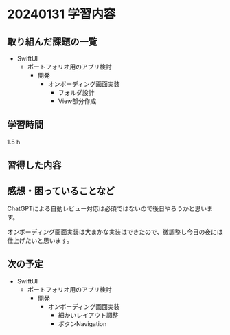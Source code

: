 # 20240131 学習内容

## 取り組んだ課題の一覧

- SwiftUI
  - ポートフォリオ用のアプリ検討
    - 開発
      - オンボーディング画面実装
        - フォルダ設計
        - View部分作成

## 学習時間

1.5 h

## 習得した内容

## 感想・困っていることなど

ChatGPTによる自動レビュー対応は必須ではないので後日やろうかと思います。

オンボーディング画面実装は大まかな実装はできたので、微調整し今日の夜には仕上げたいと思います。

## 次の予定

- SwiftUI
  - ポートフォリオ用のアプリ検討
    - 開発
      - オンボーディング画面実装
        - 細かいレイアウト調整
        - ボタンNavigation
